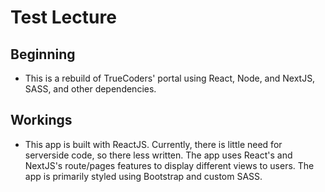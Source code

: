 # Test Lecture

## Beginning

- This is a rebuild of TrueCoders' portal using React, Node, and NextJS, SASS, and other dependencies.

## Workings

- This app is built with ReactJS. Currently, there is little need for serverside code, so there less written. The app uses React's and NextJS's route/pages features to display
  different views to users. The app is primarily styled using Bootstrap and custom SASS.
